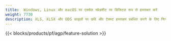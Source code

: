 ```yaml
---
title:  Windows, Linux और macOS पर एक्सेल स्प्रेडशीट पर डिजिटल रूप से हस्ताक्षर करें
weight: 7730
description: XLS, XLSX और ODS फ़ाइलों पर छवि और टेक्स्ट हस्ताक्षर प्रबंधित करने के लिए निःशुल्क ऐप और एपीआई
---
```

{{< blocks/products/pf/agp/feature-solution >}} 

